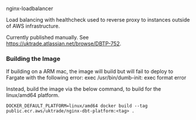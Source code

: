 nginx-loadbalancer

Load balancing with healthcheck used to reverse proxy to instances outside of AWS infrastructure.

Currently published manually. See https://uktrade.atlassian.net/browse/DBTP-752.

### Building the Image

If building on a ARM mac, the image will build but will fail to deploy to Fargate with the following error:
exec /usr/bin/dumb-init: exec format error

Instead, build the image via the below command, to build for the linux/amd64 platform.

`DOCKER_DEFAULT_PLATFORM=linux/amd64 docker build --tag public.ecr.aws/uktrade/nginx-dbt-platform:<tag> .`